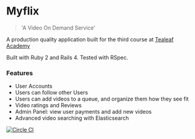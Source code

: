 Myflix
===
> 'A Video On Demand Service'

A production quality application built for the third course at [Tealeaf Academy](http://gotealeaf.com)

Built with Ruby 2 and Rails 4. Tested with RSpec.

### Features
- User Accounts
- Users can follow other Users
- Users can add videos to a queue, and organize them how they see fit
- Video ratings and Reviews
- Admin Panel: view user payments and add new videos
- Advanced video searching with Elasticsearch

[![Circle CI](https://circleci.com/gh/patrick-g-pavesi/myflix.svg?style=svg)](https://circleci.com/gh/patrick-g-pavesi/myflix)
